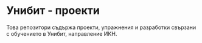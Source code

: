 # Унибит - проекти

Това репозитори съдържа проекти, упражнения и разработки свързани с обучението в Унибит, направление ИКН.
